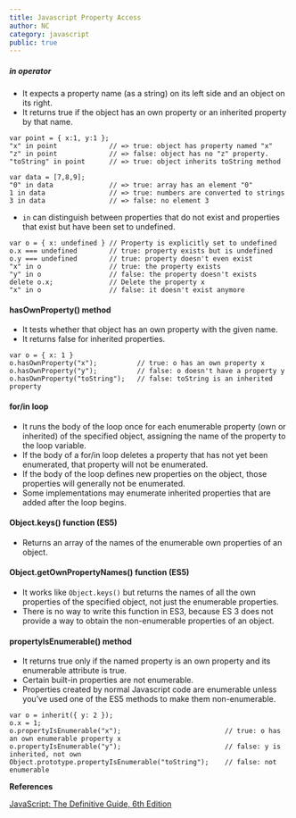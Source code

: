 ```yaml
---
title: Javascript Property Access
author: NC
category: javascript
public: true
---
```


##### in operator
- It expects a property name (as a string) on its left side and an object on its right.
- It returns true if the object has an own property or an inherited property by that name.

```
var point = { x:1, y:1 };
"x" in point             // => true: object has property named "x"
"z" in point             // => false: object has no "z" property.
"toString" in point      // => true: object inherits toString method
```

```
var data = [7,8,9];
"0" in data              // => true: array has an element "0"
1 in data                // => true: numbers are converted to strings
3 in data                // => false: no element 3
```

- ```in``` can distinguish between properties that do not exist and properties that exist but have been set to undefined.

```
var o = { x: undefined } // Property is explicitly set to undefined
o.x === undefined        // true: property exists but is undefined
o.y === undefined        // true: property doesn't even exist
"x" in o                 // true: the property exists
"y" in o                 // false: the property doesn't exists
delete o.x;              // Delete the property x
"x" in o                 // false: it doesn't exist anymore
```

#### hasOwnProperty() method
- It tests whether that object has an own property with the given name.
- It returns false for inherited properties.

```
var o = { x: 1 }
o.hasOwnProperty("x");          // true: o has an own property x
o.hasOwnProperty("y");          // false: o doesn't have a property y
o.hasOwnProperty("toString");   // false: toString is an inherited property
```

#### for/in loop
- It runs the body of the loop once for each enumerable property (own or inherited) of the specified object, assigning the name of the  property  to  the  loop  variable.
- If the body of a for/in loop deletes a property that has not yet been enumerated, that property will not be enumerated.
- If the body of the loop defines new properties on the object, those properties will generally not be enumerated.
- Some implementations may enumerate inherited properties that are added after the loop begins.

#### Object.keys() function (ES5)
- Returns an array of the names of the enumerable own properties of an object.

#### Object.getOwnPropertyNames() function (ES5)
- It works like ```Object.keys()``` but returns the names of all the own properties of the specified object, not just the enumerable properties.
- There is no way to write this function in ES3, because ES 3 does not provide a way to obtain the non-enumerable properties of an object.

#### propertyIsEnumerable() method
- It returns true only if the named property is an own property and its enumerable attribute is true.
- Certain built-in properties are not enumerable.
- Properties created by normal Javascript code are enumerable unless you’ve used one of the ES5 methods to make them non-enumerable.

```
var o = inherit({ y: 2 });
o.x = 1;
o.propertyIsEnumerable("x");                          // true: o has an own enumerable property x
o.propertyIsEnumerable("y");                          // false: y is inherited, not own
Object.prototype.propertyIsEnumerable("toString");    // false: not enumerable
```

**References**

[JavaScript: The Definitive Guide, 6th Edition](http://shop.oreilly.com/product/9780596805531.do)
